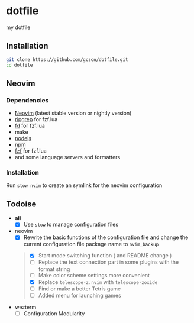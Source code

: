# dotfile
my dotfile

## Installation
```bash
git clone https://github.com/gczcn/dotfile.git
cd dotfile
```

## Neovim
### Dependencies
- [Neovim](https://neovim.io/) (latest stable version or nightly version)
- [ripgrep](https://github.com/BurntSushi/ripgrep/) for fzf.lua
- [fd](https://github.com/sharkdp/fd/) for fzf.lua
- make
- [nodejs](https://nodejs.org/)
- [npm](https://www.npmjs.com/)
- [fzf](junegunn/fzf) for fzf.lua
- and some language servers and formatters

### Installation
Run `stow nvim` to create an symlink for the neovim configuration

## Todoise
* **all**
  - [x] Use `stow` to manage configuration files
* neovim
  - [x] Rewrite the basic functions of the configuration file and change the current configuration file package name to `nvim_backup`
  > - [x] Start mode switching function ( and README change )
  > - [ ] Replace the text connection part in some plugins with the format string
  > - [ ] Make color scheme settings more convenient
  > - [x] Replace `telescope-z.nvim` with `telescope-zoxide`
  > - [ ] Find or make a better Tetris game
  > - [ ] Added menu for launching games
* wezterm
  - [ ] Configuration Modularity
